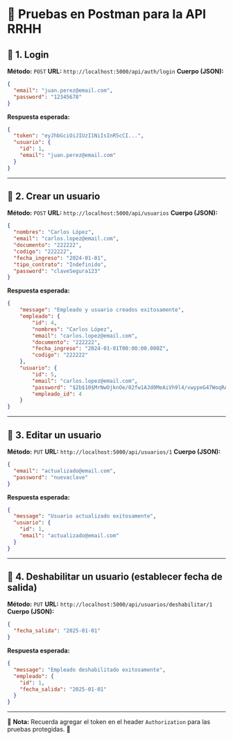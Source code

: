 # 📌 Pruebas en Postman para la API RRHH

## 🔹 **1. Login**
**Método:** `POST`
**URL:** `http://localhost:5000/api/auth/login`
**Cuerpo (JSON):**
```json
{
  "email": "juan.perez@email.com",
  "password": "12345678"
}
```
**Respuesta esperada:**
```json
{
  "token": "eyJhbGciOiJIUzI1NiIsInR5cCI...",
  "usuario": {
    "id": 1,
    "email": "juan.perez@email.com"
  }
}
```

---

## 🔹 **2. Crear un usuario**
**Método:** `POST`
**URL:** `http://localhost:5000/api/usuarios`
**Cuerpo (JSON):**
```json
{
  "nombres": "Carlos López",
  "email": "carlos.lopez@email.com",
  "documento": "222222",
  "codigo": "222222",
  "fecha_ingreso": "2024-01-01",
  "tipo_contrato": "Indefinido",
  "password": "claveSegura123"
}

```
**Respuesta esperada:**
```json
{
    "message": "Empleado y usuario creados exitosamente",
    "empleado": {
        "id": 4,
        "nombres": "Carlos López",
        "email": "carlos.lopez@email.com",
        "documento": "222222",
        "fecha_ingreso": "2024-01-01T00:00:00.000Z",
        "codigo": "222222"
    },
    "usuario": {
        "id": 5,
        "email": "carlos.lopez@email.com",
        "password": "$2b$10$MrNwOjknOe/02fw1AJd0MeAiVh9l4/vwypeG47WoqRANFkgTUcyty",
        "empleado_id": 4
    }
}
```

---

## 🔹 **3. Editar un usuario**
**Método:** `PUT`
**URL:** `http://localhost:5000/api/usuarios/1`
**Cuerpo (JSON):**
```json
{
  "email": "actualizado@email.com",
  "password": "nuevaclave"
}
```
**Respuesta esperada:**
```json
{
  "message": "Usuario actualizado exitosamente",
  "usuario": {
    "id": 1,
    "email": "actualizado@email.com"
  }
}
```

---

## 🔹 **4. Deshabilitar un usuario (establecer fecha de salida)**
**Método:** `PUT`
**URL:** `http://localhost:5000/api/usuarios/deshabilitar/1`
**Cuerpo (JSON):**
```json
{
  "fecha_salida": "2025-01-01"
}
```
**Respuesta esperada:**
```json
{
  "message": "Empleado deshabilitado exitosamente",
  "empleado": {
    "id": 1,
    "fecha_salida": "2025-01-01"
  }
}
```

---

📌 **Nota:** Recuerda agregar el token en el header `Authorization` para las pruebas protegidas. 🚀
